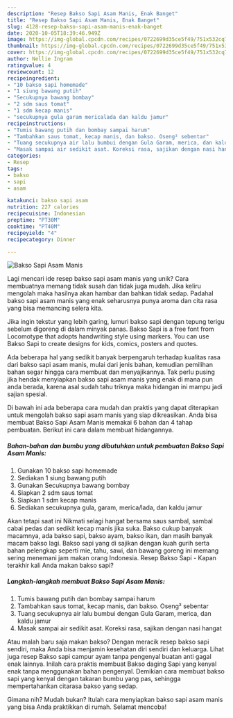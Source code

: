 ```yaml
---
description: "Resep Bakso Sapi Asam Manis, Enak Banget"
title: "Resep Bakso Sapi Asam Manis, Enak Banget"
slug: 4128-resep-bakso-sapi-asam-manis-enak-banget
date: 2020-10-05T18:39:46.949Z
image: https://img-global.cpcdn.com/recipes/0722699d35ce5f49/751x532cq70/bakso-sapi-asam-manis-foto-resep-utama.jpg
thumbnail: https://img-global.cpcdn.com/recipes/0722699d35ce5f49/751x532cq70/bakso-sapi-asam-manis-foto-resep-utama.jpg
cover: https://img-global.cpcdn.com/recipes/0722699d35ce5f49/751x532cq70/bakso-sapi-asam-manis-foto-resep-utama.jpg
author: Nellie Ingram
ratingvalue: 4
reviewcount: 12
recipeingredient:
- "10 bakso sapi homemade"
- "1 siung bawang putih"
- "Secukupnya bawang bombay"
- "2 sdm saus tomat"
- "1 sdm kecap manis"
- "secukupnya gula garam mericalada dan kaldu jamur"
recipeinstructions:
- "Tumis bawang putih dan bombay sampai harum"
- "Tambahkan saus tomat, kecap manis, dan bakso. Oseng² sebentar"
- "Tuang secukupnya air lalu bumbui dengan Gula Garam, merica, dan kaldu jamur"
- "Masak sampai air sedikit asat. Koreksi rasa, sajikan dengan nasi hangat"
categories:
- Resep
tags:
- bakso
- sapi
- asam

katakunci: bakso sapi asam 
nutrition: 227 calories
recipecuisine: Indonesian
preptime: "PT30M"
cooktime: "PT40M"
recipeyield: "4"
recipecategory: Dinner

---
```



![Bakso Sapi Asam Manis](https://img-global.cpcdn.com/recipes/0722699d35ce5f49/751x532cq70/bakso-sapi-asam-manis-foto-resep-utama.jpg)

Lagi mencari ide resep bakso sapi asam manis yang unik? Cara membuatnya memang tidak susah dan tidak juga mudah. Jika keliru mengolah maka hasilnya akan hambar dan bahkan tidak sedap. Padahal bakso sapi asam manis yang enak seharusnya punya aroma dan cita rasa yang bisa memancing selera kita.

Jika ingin tekstur yang lebih garing, lumuri bakso sapi dengan tepung terigu sebelum digoreng di dalam minyak panas. Bakso Sapi is a free font from Locomotype that adopts handwriting style using markers. You can use Bakso Sapi to create designs for kids, comics, posters and quotes.

Ada beberapa hal yang sedikit banyak berpengaruh terhadap kualitas rasa dari bakso sapi asam manis, mulai dari jenis bahan, kemudian pemilihan bahan segar hingga cara membuat dan menyajikannya. Tak perlu pusing jika hendak menyiapkan bakso sapi asam manis yang enak di mana pun anda berada, karena asal sudah tahu triknya maka hidangan ini mampu jadi sajian spesial.


Di bawah ini ada beberapa cara mudah dan praktis yang dapat diterapkan untuk mengolah bakso sapi asam manis yang siap dikreasikan. Anda bisa membuat Bakso Sapi Asam Manis memakai 6 bahan dan 4 tahap pembuatan. Berikut ini cara dalam membuat hidangannya.

<!--inarticleads1-->

##### Bahan-bahan dan bumbu yang dibutuhkan untuk pembuatan Bakso Sapi Asam Manis:

1. Gunakan 10 bakso sapi homemade
1. Sediakan 1 siung bawang putih
1. Gunakan Secukupnya bawang bombay
1. Siapkan 2 sdm saus tomat
1. Siapkan 1 sdm kecap manis
1. Sediakan secukupnya gula, garam, merica/lada, dan kaldu jamur


Akan tetapi saat ini Nikmati selagi hangat bersama saus sambal, sambal cabai pedas dan sedikit kecap manis jika suka. Bakso cukup banyak macamnya, ada bakso sapi, bakso ayam, bakso ikan, dan masih banyak macam bakso lagi. Bakso sapi yang di sajikan dengan kuah gurih serta bahan pelengkap seperti mie, tahu, sawi, dan bawang goreng ini memang sering menemani jam makan orang Indonesia. Resep Bakso Sapi - Kapan terakhir kali Anda makan bakso sapi? 

<!--inarticleads2-->

##### Langkah-langkah membuat Bakso Sapi Asam Manis:

1. Tumis bawang putih dan bombay sampai harum
1. Tambahkan saus tomat, kecap manis, dan bakso. Oseng² sebentar
1. Tuang secukupnya air lalu bumbui dengan Gula Garam, merica, dan kaldu jamur
1. Masak sampai air sedikit asat. Koreksi rasa, sajikan dengan nasi hangat


Atau malah baru saja makan bakso? Dengan meracik resep bakso sapi sendiri, maka Anda bisa menjamin kesehatan diri sendiri dan keluarga. Lihat juga resep Bakso sapi campur ayam tanpa pengenyal buatan anti gagal enak lainnya. Inilah cara praktis membuat Bakso daging Sapi yang kenyal enak tanpa menggunakan bahan pengenyal. Demikian cara membuat bakso sapi yang kenyal dengan takaran bumbu yang pas, sehingga mempertahankan citarasa bakso yang sedap. 

Gimana nih? Mudah bukan? Itulah cara menyiapkan bakso sapi asam manis yang bisa Anda praktikkan di rumah. Selamat mencoba!
